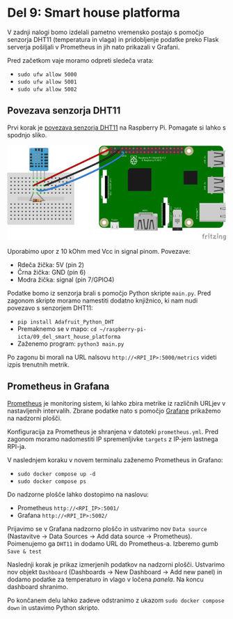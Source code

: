 # Del 9: Smart house platforma

V zadnji nalogi bomo izdelali pametno vremensko postajo s pomočjo senzorja DHT11 (temperatura in vlaga) in pridobljenje podatke preko Flask serverja pošiljali v Prometheus in jih nato prikazali v Grafani.

Pred začetkom vaje moramo odpreti sledeča vrata:
- `sudo ufw allow 5000`
- `sudo ufw allow 5001`
- `sudo ufw allow 5002`

## Povezava senzorja DHT11

Prvi korak je [povezava senzorja DHT11](https://www.circuitbasics.com/how-to-set-up-the-dht11-humidity-sensor-on-the-raspberry-pi/) na Raspberry Pi. Pomagate si lahko s spodnjo sliko.

![DHT11](./dht11.png)

Uporabimo upor z 10 kOhm med Vcc in signal pinom. Povezave:
- Rdeča žička: 5V (pin 2)
- Črna žička: GND (pin 6)
- Modra žička: signal (pin 7/GPIO4)

Podatke bomo iz senzorja brali s pomočjo Python skripte `main.py`. Pred zagonom skripte moramo namestiti dodatno knjižnico, ki nam nudi povezavo s senzorjem DHT11:
- `pip install Adafruit_Python_DHT`
- Premaknemo se v mapo: `cd ~/raspberry-pi-icta/09_del_smart_house_platforma`
- Zaženemo program: `python3 main.py`

Po zagonu bi morali na URL nalsovu `http://<RPI_IP>:5000/metrics` videti izpis trenutnih metrik.

## Prometheus in Grafana

[Prometheus](https://prometheus.io/) je monitoring sistem, ki lahko zbira metrike iz različnih URLjev v nastavljenih intervalih. Zbrane podatke nato s pomočjo [Grafane](https://grafana.com/) prikažemo na nadzorni plošči.
 
Konfiguracija za Prometheus je shranjena v datoteki `prometheus.yml`. Pred zagonom moramo nadomestiti IP spremenljivke `targets` z IP-jem lastnega RPI-ja.

V naslednjem koraku v novem terminalu zaženemo Prometheus in Grafano:
- `sudo docker compose up -d`
- `sudo docker compose ps`

Do nadzorne plošče lahko dostopimo na naslovu:
- Prometheus `http://<RPI_IP>:5001/`
- Grafana `http://<RPI_IP>:5002/`

Prijavimo se v Grafana nadzorno ploščo in ustvarimo nov `Data source` (Nastavitve -> Data Sources -> Add data source -> Prometheus). Poimenujemo ga `DHT11` in dodamo URL do Prometheus-a. Izberemo gumb `Save & test`

Naslednji korak je prikaz izmerjenih podatkov na nadzorni plošči. Ustvarimo nov objekt `Dashboard` (Dashboards -> New Dashboard -> Add new panel) in dodamo podatke za temperaturo in vlago v ločena *panela*. Na koncu dashboard shranimo.

Po končanem delu lahko zadeve odstranimo z ukazom `sudo docker compose down` in ustavimo Python skripto.
